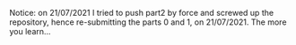 Notice: on 21/07/2021 I tried to push part2 by force and screwed up the repository, hence re-submitting the parts 0 and 1, on 21/07/2021. The more you learn...
